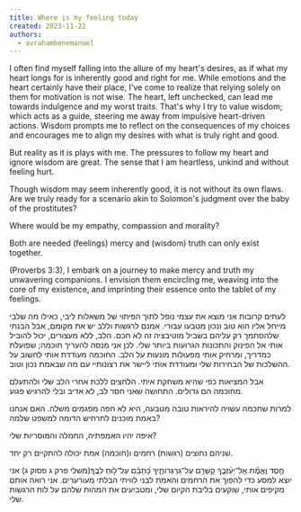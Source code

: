 ```yaml
---
title: Where is my feeling today
created: 2023-11-22
authors:
  - avrahambenemanuel
---
```

I often find myself falling into the allure of my heart's desires, as if what my heart longs for is inherently good and right for me. While emotions and the heart certainly have their place, I've come to realize that relying solely on them for motivation is not wise. The heart, left unchecked, can lead me towards indulgence and my worst traits. That's why I try to value wisdom; which acts as a guide, steering me away from impulsive heart-driven actions. Wisdom prompts me to reflect on the consequences of my choices and encourages me to align my desires with what is truly right and good.  


But reality as it is plays with me. The pressures to follow my heart and ignore wisdom are great. The sense that I am heartless, unkind and without feeling hurt.  

Though wisdom may seem inherently good, it is not without its own flaws. Are we truly ready for a scenario akin to Solomon's judgment over the baby of the prostitutes?  

Where would be my empathy, compassion and morality?


Both are needed (feelings) mercy and (wisdom) truth can only exist together.

(Proverbs 3:3), I embark on a journey to make mercy and truth my unwavering companions. I envision them encircling me, weaving into the core of my existence, and imprinting their essence onto the tablet of my feelings.

  
לעתים קרובות אני מוצא את עצמי נופל לתוך הפיתוי של משאלות ליבי, כאילו מה שלבי מייחל אליו הוא טוב ונכון מטבעו עבורי. אמנם לרגשות וללב יש את מקומם, אבל הבנתי שלהסתמך רק עליהם בשביל מוטיבציה זה לא חכם. הלב, ללא מעצורים, יכול להוביל אותי אל הפינוק והתכונות הגרועות ביותר שלי. לכן אני מנסה להעריך חוכמה; שפועלת כמדריך, ומרחיק אותי מפעולות מונעות על הלב. החוכמה מעודדת אותי לחשוב על ההשלכות של הבחירות שלי ומעודדת אותי ליישר את רצונותיי עם מה שבאמת נכון וטוב.


אבל המציאות כפי שהיא משחקת איתי. הלחצים ללכת אחרי הלב שלי ולהתעלם מחוכמה הם גדולים. התחושה שאני חסר לב, לא אדיב ובלי להרגיש פגוע.

למרות שחכמה עשויה להיראות טובה מטבעה, היא לא חפה מפגמים משלה. האם אנחנו באמת מוכנים לתרחיש הדומה למשפט שלמה?

איפה יהיו האמפתיה, החמלה והמוסריות שלי?


שניהם נחוצים (רגשות) רחמים ו(חוכמה) אמת יכולה להתקיים רק יחד.

חֶ֥סֶד וֶֽאֱמֶ֗ת אַֽל־יַעַ֫זְבֻ֥ךָ קָשְׁרֵ֥ם עַל־גַּרְגְּרֹותֶ֑יךָ כָּ֝תְבֵ֗ם עַל־ל֥וּחַ לִבֶּֽךָ׃(משלי פרק ג פסוק ג)
אני יוצא למסע כדי להפוך את הרחמים והאמת לבני לוויתי הבלתי מעורערים. אני רואה אותם מקיפים אותי, שוקעים בליבת הקיום שלי, ומטביעים את המהות שלהם על לוח הרגשות שלי.
